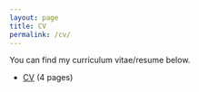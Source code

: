 ```yaml
---
layout: page
title: CV
permalink: /cv/
---
```


You can find my curriculum vitae/resume below.
<ul>
	<li><a href="/cv/cv_cbkarki.pdf" target="_blank" rel="noopener noreferrer">CV</a> (4 pages)</li>
	<!-- <li><a href="two_page.pdf">Long resume</a> (2 pages)</li>
	<li><a href="short_cv.pdf">Short resume</a> (1 page)</li> -->
</ul>
